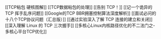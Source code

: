 [[TCP粘包 硬核图解]]
[[TCP数据粘包的处理]]
[[告别 TCP！]]
[[记一个诡异的 TCP 挥手乱序问题]]
[[Google的TCP BBR拥塞控制算法深度解析]]
[[面试必问的十八个TCP协议问题（汇总版）]]
[[通过实验深入了解 TCP 连接的建立和关闭]]
[[深入理解 Linux 的 TCP 三次握手]]
[[多核心Linux内核路径优化的不二法门之-多核心平台TCP优化]]
